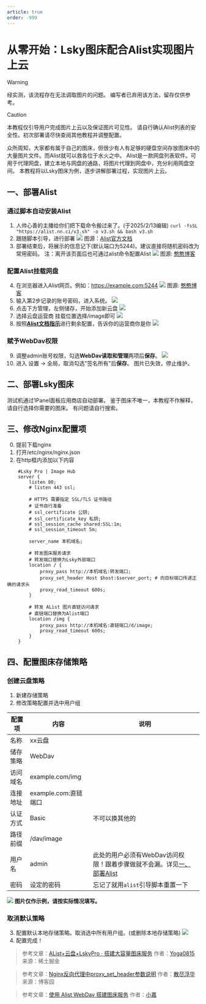 ```yaml
---
article: true
order: -999
---
```

# 从零开始：Lsky图床配合Alist实现图片上云

> [!warning]
> 经实测，该流程存在无法调取图片的问题。
> 编写者已弃用该方法，留存仅供参考。

> [!caution]
> 本教程仅引导用户完成图片上云以及保证图片可见性。
> 请自行确认Alist列表的安全性。初次部署请尽快查阅其他教程并调整配置。

众所周知，大家都有属于自己的图床，但很少有人有足够的硬盘空间存放图床中的大量图片文件。而Alist就可以救各位于水火之中。
Alist是一款网盘列表软件。可用于代理网盘，建立本地与网盘的通路，将图片代理到网盘中，充分利用网盘空间。
本教程将以Lsky图床为例，逐步讲解部署过程，实现图片上云。

## 一、部署Alist
### 通过脚本自动安装Alist
1. 人帅心善的主播给你们把下载命令搬过来了。(于2025/2/13编辑)
`curl -fsSL "https://alist.nn.ci/v3.sh" -o v3.sh && bash v3.sh`
2. 跟随脚本引导，进行部署
![](https://alist.nn.ci/img/guide/v3-install.png)
图源：[Alist官方文档](https://alistgo.com/zh)
3. 部署结束后，将展示的信息记下(默认端口为5244)。建议直接将随机密码改为常用密码。
注：离开该页面后也可通过alist命令配置Alist
![](http://pic.puremcs.top/i/2025/05/12/6821eca4e9ea8.png)
图源: [憨憨博客](https://blog.hanhanz.top)
### 配置Alist挂载网盘
4. 在浏览器进入Alist网页。例如：https://example.com:5244
![](http://pic.puremcs.top/i/2025/05/12/6821ed2095de5.png)
图源: [憨憨博客](https://blog.hanhanz.top)
5. 输入第2步记录的账号密码，进入系统。
![](http://pic.puremcs.top/i/2025/05/12/6821ed3317000.png)
6. 点击下方管理，左侧储存，开始添加新云盘
![](http://pic.puremcs.top/i/2025/05/12/6821ed3cd71fa.jpg)
6. 选择云盘运营商 挂载位置选择/image即可
![](http://pic.puremcs.top/i/2025/05/12/6821ed486fd2e.png)
8. 按照[**Alist文档指示**](https://alist.nn.ci/zh/guide/)进行剩余配置，告诉你的运营商你是你
![](http://pic.puremcs.top/i/2025/05/12/6821ed594d22d.png)
### 赋予WebDav权限
9. 调整admin账号权限，勾选**WebDav读取和管理**两项后**保存**。
![](http://pic.puremcs.top/i/2025/05/12/6821ed658db2b.png)
10. 进入 设置 -> 全局，取消勾选"签名所有"后**保存**。
图片已失效，停止维护。

## 二、部署Lsky图床
测试机通过1Panel面板应用商店自动部署。
鉴于图床不唯一，本教程不作解释，请自行选择你需要的图床。
有问题请自行搜索。

## 三、修改Nginx配置项
0. 提前下载nginx
1. 打开/etc/nginx/nginx.json
2. 在http框内添加以下内容
```
    #Lsky Pro | Image Hub
    server {
        listen 80;
        # listen 443 ssl;

        # HTTPS 需要指定 SSL/TLS 证书路径
        # 证书自行准备
        # ssl_certificate 公钥;
        # ssl_certificate_key 私钥;
        # ssl_session_cache shared:SSL:1m;
        # ssl_session_timeout 5m;

        server_name 本机域名;

        # 转发图床服务请求
        # 转发端口替换为Lsky外部端口
        location / {
            proxy_pass http://本机域名:转发端口;
            proxy_set_header Host $host:$server_port; # 向目标端口传递正确的请求头
            proxy_read_timeout 600s;
        }

        # 转发 AList 图片直链访问请求
        # 直链端口替换为Alist端口
        location /img {
            proxy_pass http://本机域名:直链端口/d/image;
            proxy_read_timeout 600s;
        }
    }
```

## 四、配置图床存储策略
### 创建云盘策略
1. 新建存储策略
2. 修改策略配置并选中用户组

|配置项|内容|说明|
|---|---|---|
|名称|xx云盘||
|储存策略|WebDav||
|访问域名|example.com/img||
|连接地址|example.com:直链端口||
|认证方式|Basic|不可以换其他的|
|路径前缀|/dav/image||
|用户名|admin|此处的用户必须有WebDav访问权限！跟着步骤做就不会漏。详见[一、部署Alist](#一-部署Alist)|
|密码|设定的密码|忘记了就用`alist`引导脚本重置一下|

![](http://pic.puremcs.top/i/2025/05/12/6821edee0fc9f.png)
**图片仅作示例，请按实际情况填写。**
### 取消默认策略
3. 配置默认本地存储策略。取消选中所有用户组。(或删除本地存储策略)
![](http://pic.puremcs.top/i/2025/05/12/6821edf8dfa53.png)
4. 配置完成！


> 参考文章：[AList+云盘+LskyPro · 搭建大容量图床服务](https://juejin.cn/post/7231740010986242104)
作者：[Yoga0815](https://juejin.cn/user/2647279728860456/posts)
来源：稀土掘金

> 参考文章：[Nginx反向代理中proxy_set_header参数说明](https://www.cnblogs.com/kevingrace/p/8269955.html)
作者：[散尽浮华](https://home.cnblogs.com/u/kevingrace/)
来源：博客园

> 参考文章：[使用 Alist WebDav 搭建图床服务](https://blog.imzjw.cn/posts/alist-pic/index.html)
作者：[小嘉](https://blog.imzjw.cn/)

